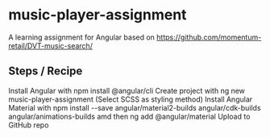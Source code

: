 # music-player-assignment
 A learning assignment for Angular based on https://github.com/momentum-retail/DVT-music-search/

## Steps / Recipe
Install Angular with npm install @angular/cli
Create project with ng new music-player-assignment (Select SCSS as styling method)
Install Angular Material with npm install --save angular/material2-builds angular/cdk-builds angular/animations-builds amd then ng add @angular/material
Upload to GitHub repo
